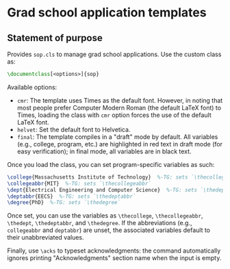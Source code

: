 # Grad school application templates

## Statement of purpose

Provides `sop.cls` to manage grad school applications. Use the custom class as:

```tex
\documentclass[<options>]{sop}
```

Available options:
- `cmr`: The template uses Times as the default font. However, in noting that most people prefer Computer Modern Roman (the default LaTeX font) to Times, loading the class with `cmr` option forces the use of the default LaTeX font.
- `helvet`: Set the default font to Helvetica.
- `final`: The template compiles in a "draft" mode by default. All variables (e.g., college, program, etc.) are highlighted in red text in draft mode (for easy verification); in final mode, all variables are in black text.

Once you load the class, you can set program-specific variables as such:

```tex
\college{Massachusetts Institute of Technology}  %-TG: sets `\thecollege`
\collegeabbr{MIT}  %-TG: sets `\thecollegeabbr`
\dept{Electrical Engineering and Computer Science}  %-TG: sets `\thedept`
\deptabbr{EECS}  %-TG: sets `\thedeptabbr`
\degree{PhD}  %-TG: sets `\thedegree`
```

Once set, you can use the variables as `\thecollege`, `\thecollegeabbr`, `\thedept`, `\thedeptabbr`, and `\thedegree`. If the abbreviations (e.g., `collegeabbr` and `deptabbr`) are unset, the associated variables default to their unabbreviated values. 

Finally, use `\acks` to typeset acknowledgments: the command automatically ignores printing "Acknowledgments" section name when the input is empty.